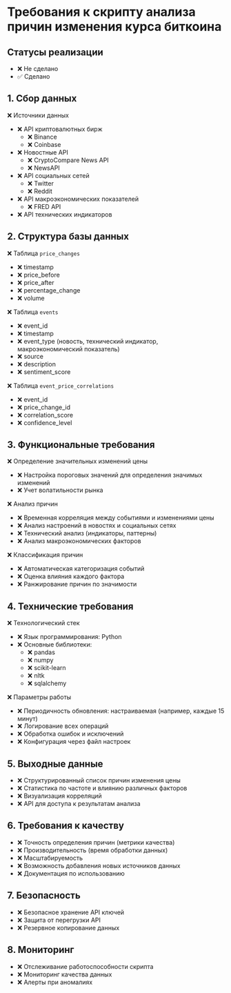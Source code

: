 # Требования к скрипту анализа причин изменения курса биткоина

## Статусы реализации
- ❌ Не сделано
- ✅ Сделано

## 1. Сбор данных
❌ Источники данных
- ❌ API криптовалютных бирж
  * ❌ Binance
  * ❌ Coinbase
- ❌ Новостные API
  * ❌ CryptoCompare News API
  * ❌ NewsAPI
- ❌ API социальных сетей
  * ❌ Twitter
  * ❌ Reddit
- ❌ API макроэкономических показателей
  * ❌ FRED API
- ❌ API технических индикаторов

## 2. Структура базы данных
❌ Таблица `price_changes`
- ❌ timestamp
- ❌ price_before
- ❌ price_after
- ❌ percentage_change
- ❌ volume

❌ Таблица `events`
- ❌ event_id
- ❌ timestamp
- ❌ event_type (новость, технический индикатор, макроэкономический показатель)
- ❌ source
- ❌ description
- ❌ sentiment_score

❌ Таблица `event_price_correlations`
- ❌ event_id
- ❌ price_change_id
- ❌ correlation_score
- ❌ confidence_level

## 3. Функциональные требования
❌ Определение значительных изменений цены
- ❌ Настройка пороговых значений для определения значимых изменений
- ❌ Учет волатильности рынка

❌ Анализ причин
- ❌ Временная корреляция между событиями и изменениями цены
- ❌ Анализ настроений в новостях и социальных сетях
- ❌ Технический анализ (индикаторы, паттерны)
- ❌ Анализ макроэкономических факторов

❌ Классификация причин
- ❌ Автоматическая категоризация событий
- ❌ Оценка влияния каждого фактора
- ❌ Ранжирование причин по значимости

## 4. Технические требования
❌ Технологический стек
- ❌ Язык программирования: Python
- ❌ Основные библиотеки:
  * ❌ pandas
  * ❌ numpy
  * ❌ scikit-learn
  * ❌ nltk
  * ❌ sqlalchemy

❌ Параметры работы
- ❌ Периодичность обновления: настраиваемая (например, каждые 15 минут)
- ❌ Логирование всех операций
- ❌ Обработка ошибок и исключений
- ❌ Конфигурация через файл настроек

## 5. Выходные данные
- ❌ Структурированный список причин изменения цены
- ❌ Статистика по частоте и влиянию различных факторов
- ❌ Визуализация корреляций
- ❌ API для доступа к результатам анализа

## 6. Требования к качеству
- ❌ Точность определения причин (метрики качества)
- ❌ Производительность (время обработки данных)
- ❌ Масштабируемость
- ❌ Возможность добавления новых источников данных
- ❌ Документация по использованию

## 7. Безопасность
- ❌ Безопасное хранение API ключей
- ❌ Защита от перегрузки API
- ❌ Резервное копирование данных

## 8. Мониторинг
- ❌ Отслеживание работоспособности скрипта
- ❌ Мониторинг качества данных
- ❌ Алерты при аномалиях
